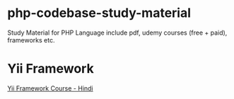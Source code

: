 # php-codebase-study-material
Study Material for PHP Language include pdf, udemy courses (free + paid), frameworks etc.


# Yii Framework

[Yii Framework Course - Hindi](https://www.youtube.com/playlist?list=PLolI8AY2AS9ZXW-kEBGQzEdrSCCxB4SXm)
